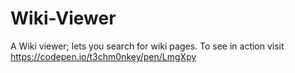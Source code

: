 # Wiki-Viewer
A Wiki viewer; lets you search for wiki pages. 
To see in action visit https://codepen.io/t3chm0nkey/pen/LmgXpy
